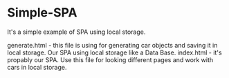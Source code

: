 # Simple-SPA
It's a simple example of SPA using local storage.

generate.html - this file is using for generating car objects and saving it in local storage. Our SPA using local storage like a Data Base.
index.html - it's propably our SPA. Use this file for looking different pages and work with cars in local storage.
